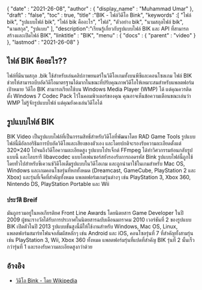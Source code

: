 {
  "date" : "2021-26-08",
  "author" : {
    "display_name" : "Muhammad Umar"
},
  "draft" : "false",
  "toc" : true,
  "title" :"BIK - ไฟล์วิดีโอ Bink",
  "keywords" :[ "ไฟล์ bik", "รูปแบบไฟล์ bik", "ไฟล์ bik คืออะไร", "ไฟล์", "ตัวอย่าง bik", "นามสกุลไฟล์ bik", "นามสกุล", "รูปแบบ" ],
  "description":"เรียนรู้เกี่ยวกับรูปแบบไฟล์ BIK และ API ที่สามารถสร้างและเปิดไฟล์ BIK",
  "linktitle" : "BIK",
  "menu" : {
    "docs" : {
      "parent" : "video"
}
},
  "lastmod" : "2021-26-08"
}

## ไฟล์ BIK คืออะไร??
ไฟล์ที่มีนามสกุล .bik ใช้สำหรับเล่นคลิปภาพยนตร์ในวิดีโอเกมทั้งบนพีซีและคอนโซลเกม ไฟล์ BIK ช่วยให้สามารถบีบอัดวิดีโอมาตรฐานได้มากในขณะที่ปรับคุณภาพวิดีโอให้เหมาะสมสำหรับแพลตฟอร์มเป้าหมาย วิดีโอ BIK สามารถเรียกใช้บน Windows Media Player (WMP) ได้ แต่คุณควรติดตั้ง Windows 7 Codec Pack ไว้ในคอมพิวเตอร์ของคุณ คุณอาจเห็นข้อความเตือนขณะเล่นว่า WMP ไม่รู้จักรูปแบบไฟล์ แต่คุณยังคงเล่นวิดีโอได้

## รูปแบบไฟล์ BIK
BIK Video เป็นรูปแบบไฟล์ที่เป็นกรรมสิทธิ์สำหรับวิดีโอที่พัฒนาโดย RAD Game Tools รูปแบบไฟล์นี้มีอัลกอริธึมการบีบอัดวิดีโอและเสียงของตัวเอง และโดยปกติจะรองรับความละเอียดตั้งแต่ 320×240 ไปจนถึงวิดีโอความละเอียดสูง รูปแบบโปรเจ็กต์ FFmpeg ได้ทำวิศวกรรมย้อนกลับรูปแบบนี้ และไลบรารี libavcodec แบบโอเพ่นซอร์สยังรองรับการถอดรหัส Bink รูปแบบไฟล์นี้ถูกใช้โดยทั่วไปสำหรับซีเควนซ์วิดีโอเต็มรูปแบบในวิดีโอเกม และถูกนำมาใช้ในเกมสำหรับ Mac OS, Windows และเกมคอนโซลรุ่นที่หกทั้งหมด (Dreamcast, GameCube, PlayStation 2 และ Xbox) และรุ่นที่เจ็ดที่สำคัญทั้งหมด แพลตฟอร์มเกมรุ่นต่างๆ เช่น PlayStation 3, Xbox 360, Nintendo DS, PlayStation Portable และ Wii

### ประวัติ Breif
มันถูกรวมอยู่ในหอเกียรติยศ Front Line Awards โดยนิตยสาร Game Developer ในปี 2009 ผู้ชนะรางวัลได้รับการประกาศในนิตยสารฉบับเดือนมกราคม 2010 เวอร์ชันที่ 2 ของรูปแบบ BIK เปิดตัวในปี 2013 รูปแบบขั้นสูงนี้มีให้ใช้งานสำหรับ Windows, Mac OS, Linux, แพลตฟอร์มสมาร์ทโฟนจอสัมผัสหลักๆ เช่น Android และ iOS, คอนโซลรุ่นที่ 7 ที่สำคัญทั้งสามรุ่น เช่น PlayStation 3, Wii, Xbox 360 ทั้งหมด แพลตฟอร์มรุ่นที่แปดที่สำคัญ BIK รุ่นที่ 2 นั้นเร็วกว่ารุ่นที่ 1 และรองรับความละเอียดสูงกว่าด้วย


## อ้างอิง ##

- [วิดีโอ Bink - โดย Wikipedia](https://en.wikipedia.org/wiki/Bink_Video)


